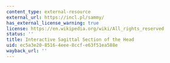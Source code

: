 ```yaml
---
content_type: external-resource
external_url: https://incl.pl/sammy/
has_external_license_warning: true
license: https://en.wikipedia.org/wiki/All_rights_reserved
status: ''
title: Interactive Sagittal Section of the Head
uid: ec5a3e20-8516-4eee-8ccf-e63f51ea588e
wayback_url: ''
---
```

